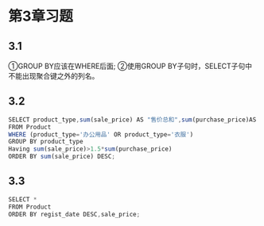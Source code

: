 ﻿# 第3章习题

## 3.1
①GROUP BY应该在WHERE后面;
②使用GROUP BY子句时，SELECT子句中不能出现聚合键之外的列名。
## 3.2
```javascript
SELECT product_type,sum(sale_price) AS "售价总和",sum(purchase_price)AS "进价总和"
FROM Product
WHERE (product_type='办公用品' OR product_type='衣服')
GROUP BY product_type
Having sum(sale_price)>1.5*sum(purchase_price)
ORDER BY sum(sale_price) DESC;
```
## 3.3
```javascript
SELECT *
FROM Product
ORDER BY regist_date DESC,sale_price;
```
